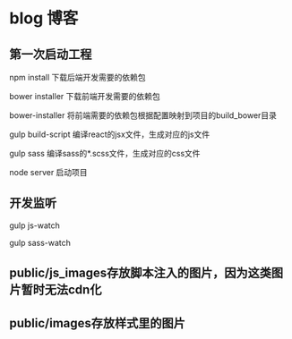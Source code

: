 # blog 博客
## 第一次启动工程

npm install 下载后端开发需要的依赖包

bower installer 下载前端开发需要的依赖包

bower-installer 将前端需要的依赖包根据配置映射到项目的build_bower目录

gulp build-script 编译react的jsx文件，生成对应的js文件

gulp sass   编译sass的*.scss文件，生成对应的css文件

node server 启动项目

## 开发监听

gulp js-watch

gulp sass-watch


## public/js_images存放脚本注入的图片，因为这类图片暂时无法cdn化

## public/images存放样式里的图片